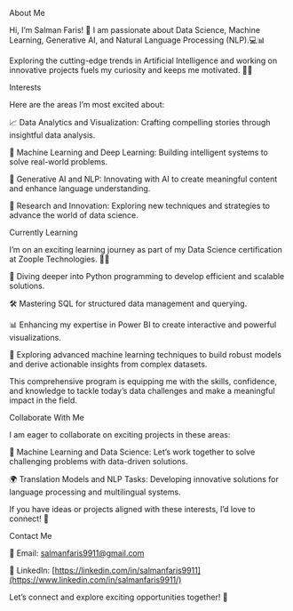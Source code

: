 About Me

Hi, I’m Salman Faris! 🌟 I am passionate about Data Science, Machine Learning, Generative AI, and Natural Language Processing (NLP).💻📊

Exploring the cutting-edge trends in Artificial Intelligence and working on innovative projects fuels my curiosity and keeps me motivated. 🚀✨

Interests

Here are the areas I’m most excited about:

📈 Data Analytics and Visualization: Crafting compelling stories through insightful data analysis.

🤖 Machine Learning and Deep Learning: Building intelligent systems to solve real-world problems.

🧠 Generative AI and NLP: Innovating with AI to create meaningful content and enhance language understanding.

🔬 Research and Innovation: Exploring new techniques and strategies to advance the world of data science.

Currently Learning

I’m on an exciting learning journey as part of my Data Science certification at Zoople Technologies. 🏫✨

📍 Diving deeper into Python programming to develop efficient and scalable solutions.

🛠️ Mastering SQL for structured data management and querying.

📊 Enhancing my expertise in Power BI to create interactive and powerful visualizations.

🧩 Exploring advanced machine learning techniques to build robust models and derive actionable insights from complex datasets.

This comprehensive program is equipping me with the skills, confidence, and knowledge to tackle today’s data challenges and make a meaningful impact in the field.

Collaborate With Me

I am eager to collaborate on exciting projects in these areas:

🤝 Machine Learning and Data Science: Let’s work together to solve challenging problems with data-driven solutions.

🌍 Translation Models and NLP Tasks: Developing innovative solutions for language processing and multilingual systems.

If you have ideas or projects aligned with these interests, I’d love to connect! 🚀

Contact Me

📧 Email: salmanfaris9911@gmail.com

🔗 LinkedIn: [https://linkedin.com/in/salmanfaris9911](https://www.linkedin.com/in/salmanfaris9911/)

Let’s connect and explore exciting opportunities together! 🌟
